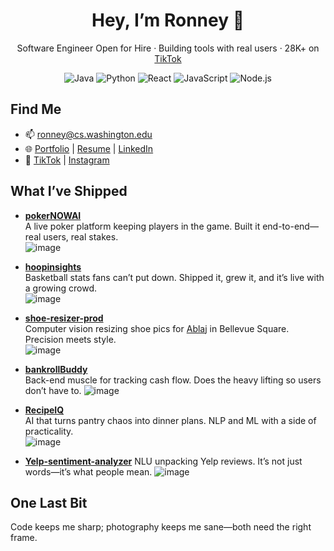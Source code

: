 <h1 align="center">Hey, I’m Ronney 👋</h1>  
<p align="center">Software Engineer Open for Hire · Building tools with real users · 28K+ on <a href="https://www.tiktok.com/@ronneydophotography">TikTok</a></p>  

<p align="center">
  <img src="https://img.shields.io/badge/Java-007396?style=flat&logo=java&logoColor=white" alt="Java">
  <img src="https://img.shields.io/badge/Python-3776AB?style=flat&logo=python&logoColor=white" alt="Python">
  <img src="https://img.shields.io/badge/React-61DAFB?style=flat&logo=react&logoColor=black" alt="React">
  <img src="https://img.shields.io/badge/JavaScript-F7DF1E?style=flat&logo=javascript&logoColor=black" alt="JavaScript">
  <img src="https://img.shields.io/badge/Node.js-339933?style=flat&logo=node.js&logoColor=white" alt="Node.js">
</p>

## Find Me  
- 📫 [ronney@cs.washington.edu](mailto:ronney@cs.washington.edu)  
- 🌐 [Portfolio](https://ronney221.github.io/portfolio) | [Resume](https://docs.google.com/document/d/1LrOxb1h5nHf0gbXTiCUulH64IVjJRTscKFopmrgyouE/edit?tab=t.0) | [LinkedIn](https://www.linkedin.com/in/ronneydo/)  
- 📸 [TikTok](https://www.tiktok.com/@ronneydophotography) | [Instagram](https://www.instagram.com/ronneydo/) 



## What I’ve Shipped  
- **[pokerNOWAI](https://www.pokernowai.com)**  
  A live poker platform keeping players in the game. Built it end-to-end—real users, real stakes.  
  ![image](https://github.com/user-attachments/assets/46520b3d-4e3a-47b0-850e-b036e17d8dbd)


- **[hoopinsights](https://hoopinsights.vercel.app)**  
  Basketball stats fans can’t put down. Shipped it, grew it, and it’s live with a growing crowd.  
  ![image](https://github.com/user-attachments/assets/e91c39fb-045c-4d65-a861-226de68d1d6f)


- **[shoe-resizer-prod](https://shoe-resizer-prod.vercel.app)**  
  Computer vision resizing shoe pics for [Ablaj](https://ablaj.com/) in Bellevue Square. Precision meets style.  
  ![image](https://github.com/user-attachments/assets/ee54a6b2-bfe1-4b38-9e08-87a5baa8528f)

  
- **[bankrollBuddy](https://bankroll-buddy.vercel.app)**  
  Back-end muscle for tracking cash flow. Does the heavy lifting so users don’t have to.
  ![image](https://github.com/user-attachments/assets/713c0d4f-7abe-4341-95ba-8e0505ca8958)

  
- **[RecipeIQ](https://github.com/Ronney221/RecipeIQ)**  
  AI that turns pantry chaos into dinner plans. NLP and ML with a side of practicality.  
  ![image](https://github.com/user-attachments/assets/bfb3331f-8811-4dcc-aea1-1f47a814b315)
  
- **[Yelp-sentiment-analyzer](https://github.com/Ronney221/Yelp-sentiment-analyzer)**
  NLU unpacking Yelp reviews. It’s not just words—it’s what people mean.
  ![image](https://github.com/user-attachments/assets/ac96b51e-0ca6-449b-a08c-c60225822c06)

## One Last Bit  
Code keeps me sharp; photography keeps me sane—both need the right frame.  
